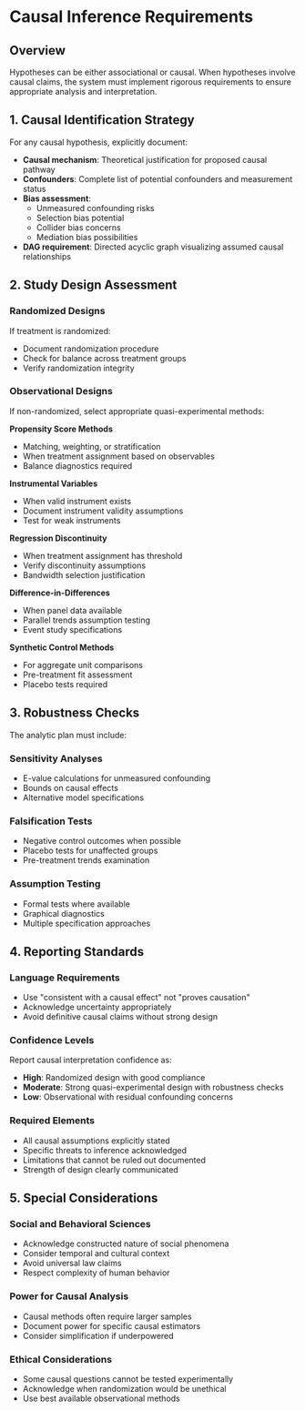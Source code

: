 # Causal Inference Requirements

## Overview

Hypotheses can be either associational or causal. When hypotheses involve causal claims, the system must implement rigorous requirements to ensure appropriate analysis and interpretation.

## 1. Causal Identification Strategy

For any causal hypothesis, explicitly document:

- **Causal mechanism**: Theoretical justification for proposed causal pathway
- **Confounders**: Complete list of potential confounders and measurement status
- **Bias assessment**: 
  - Unmeasured confounding risks
  - Selection bias potential
  - Collider bias concerns
  - Mediation bias possibilities
- **DAG requirement**: Directed acyclic graph visualizing assumed causal relationships

## 2. Study Design Assessment

### Randomized Designs
If treatment is randomized:
- Document randomization procedure
- Check for balance across treatment groups
- Verify randomization integrity

### Observational Designs
If non-randomized, select appropriate quasi-experimental methods:

**Propensity Score Methods**
- Matching, weighting, or stratification
- When treatment assignment based on observables
- Balance diagnostics required

**Instrumental Variables**
- When valid instrument exists
- Document instrument validity assumptions
- Test for weak instruments

**Regression Discontinuity**
- When treatment assignment has threshold
- Verify discontinuity assumptions
- Bandwidth selection justification

**Difference-in-Differences**
- When panel data available
- Parallel trends assumption testing
- Event study specifications

**Synthetic Control Methods**
- For aggregate unit comparisons
- Pre-treatment fit assessment
- Placebo tests required

## 3. Robustness Checks

The analytic plan must include:

### Sensitivity Analyses
- E-value calculations for unmeasured confounding
- Bounds on causal effects
- Alternative model specifications

### Falsification Tests
- Negative control outcomes when possible
- Placebo tests for unaffected groups
- Pre-treatment trends examination

### Assumption Testing
- Formal tests where available
- Graphical diagnostics
- Multiple specification approaches

## 4. Reporting Standards

### Language Requirements
- Use "consistent with a causal effect" not "proves causation"
- Acknowledge uncertainty appropriately
- Avoid definitive causal claims without strong design

### Confidence Levels
Report causal interpretation confidence as:
- **High**: Randomized design with good compliance
- **Moderate**: Strong quasi-experimental design with robustness checks
- **Low**: Observational with residual confounding concerns

### Required Elements
- All causal assumptions explicitly stated
- Specific threats to inference acknowledged
- Limitations that cannot be ruled out documented
- Strength of design clearly communicated

## 5. Special Considerations

### Social and Behavioral Sciences
- Acknowledge constructed nature of social phenomena
- Consider temporal and cultural context
- Avoid universal law claims
- Respect complexity of human behavior

### Power for Causal Analysis
- Causal methods often require larger samples
- Document power for specific causal estimators
- Consider simplification if underpowered

### Ethical Considerations
- Some causal questions cannot be tested experimentally
- Acknowledge when randomization would be unethical
- Use best available observational methods